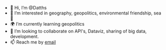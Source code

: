 - 👋 Hi, I’m @Datths
- 👀 I’m interested in geography, geopolitics, environmental friendship, sea 🌊
- 🌍 I’m currently learning geopolitics
- 💞️ I’m looking to collaborate on API's, Dataviz, sharing of big data, development.
- 📫 Reach me by <A HREF="mailto:mat.dein@gmail.com">email</A>

<!---
Datths/Datths is a ✨ special ✨ repository because its `README.md` (this file) appears on your GitHub profile.
You can click the Preview link to take a look at your changes.
--->
